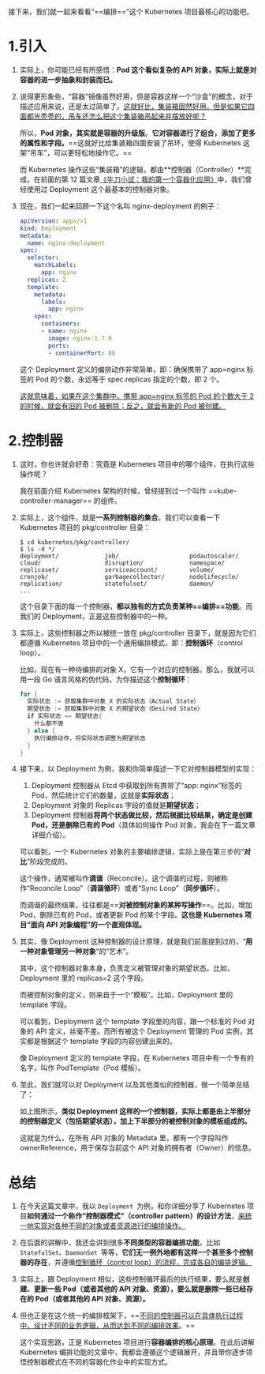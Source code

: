 接下来，我们就一起来看看“==编排==”这个 Kubernetes 项目最核心的功能吧。





# 1.引入

1. 实际上，你可能已经有所感悟：**Pod 这个看似复杂的 API 对象，实际上就是对容器的进一步抽象和封装而已。**

2. 说得更形象些，“容器”镜像虽然好用，但是容器这样一个“沙盒”的概念，对于描述应用来说，还是太过简单了。<u>这就好比，集装箱固然好用，但是如果它四面都光秃秃的，吊车还怎么把这个集装箱吊起来并摆放好呢？</u>

   所以，**Pod 对象，其实就是容器的升级版**。**它对容器进行了组合，添加了更多的属性和字段。**==这就好比给集装箱四面安装了吊环，使得 Kubernetes 这架“吊车”，可以更轻松地操作它。==

   而 Kubernetes 操作这些“集装箱”的逻辑，都由**控制器（Controller）**完成。在前面的第 12 篇文章[《牛刀小试：我的第一个容器化应用》](https://time.geekbang.org/column/article/40008)中，我们曾经使用过 Deployment 这个最基本的控制器对象。

3. 现在，我们一起来回顾一下这个名叫 nginx-deployment 的例子：

   ```yaml
   apiVersion: apps/v1
   kind: Deployment
   metadata:
     name: nginx-deployment
   spec:
     selector:
       matchLabels:
         app: nginx
     replicas: 2
     template:
       metadata:
         labels:
           app: nginx
       spec:
         containers:
         - name: nginx
           image: nginx:1.7.9
           ports:
           - containerPort: 80
   ```

   这个 Deployment 定义的编排动作非常简单，即：确保携带了 app=nginx 标签的 Pod 的个数，永远等于 spec.replicas 指定的个数，即 2 个。

   <u>这就意味着，如果在这个集群中，携带 app=nginx 标签的 Pod 的个数大于 2 的时候，就会有旧的 Pod 被删除；反之，就会有新的 Pod 被创建。</u>





# 2.控制器

1. 这时，你也许就会好奇：究竟是 Kubernetes 项目中的哪个组件，在执行这些操作呢？

   我在前面介绍 Kubernetes 架构的时候，曾经提到过一个叫作 ==kube-controller-manager== 的组件。

2. 实际上，这个组件，就是**一系列控制器的集合**。我们可以查看一下 Kubernetes 项目的 pkg/controller 目录：

   ```shell
   $ cd kubernetes/pkg/controller/
   $ ls -d */              
   deployment/             job/                    podautoscaler/          
   cloud/                  disruption/             namespace/              
   replicaset/             serviceaccount/         volume/
   cronjob/                garbagecollector/       nodelifecycle/          replication/            statefulset/            daemon/
   ...
   ```

   这个目录下面的每一个控制器，**都以独有的方式负责某种==编排==功能**。而我们的 Deployment，正是这些控制器中的一种。

3. 实际上，这些控制器之所以被统一放在 pkg/controller 目录下，就是因为它们都遵循 Kubernetes 项目中的一个通用编排模式，即：**控制循环**（control loop）。

   比如，现在有一种待编排的对象 X，它有一个对应的控制器。那么，我就可以用一段 Go 语言风格的伪代码，为你描述这个**控制循环**：

   ```go
   for {
     实际状态 := 获取集群中对象 X 的实际状态（Actual State）
     期望状态 := 获取集群中对象 X 的期望状态（Desired State）
     if 实际状态 == 期望状态{
       什么都不做
     } else {
       执行编排动作，将实际状态调整为期望状态
     }
   }
   ```

4. 接下来，以 Deployment 为例，我和你简单描述一下它对控制器模型的实现：

   1. Deployment 控制器从 Etcd 中获取到所有携带了“app: nginx”标签的 Pod，然后统计它们的数量，这就是**实际状态**；
   2. Deployment 对象的 Replicas 字段的值就是**期望状态**；
   3. Deployment 控制器**将两个状态做比较，然后根据比较结果，确定是创建 Pod，还是删除已有的 Pod**（具体如何操作 Pod 对象，我会在下一篇文章详细介绍）。

   可以看到，一个 Kubernetes 对象的主要编排逻辑，实际上是在第三步的“**对比**”阶段完成的。

   这个操作，通常被叫作**调谐**（Reconcile）。这个调谐的过程，则被称作“Reconcile Loop”（**调谐循环**）或者“Sync Loop”（**同步循环**）。

   而调谐的最终结果，往往都是==**对被控制对象的某种写操作**==。比如，增加 Pod，删除已有的 Pod，或者更新 Pod 的某个字段。**这也是 Kubernetes 项目“面向 API 对象编程”的一个直观体现。**

5. 其实，像 Deployment 这种控制器的设计原理，就是我们前面提到过的，“**用一种对象管理另一种对象**”的“艺术”。

   其中，这个控制器对象本身，负责定义被管理对象的期望状态。比如，Deployment 里的 replicas=2 这个字段。

   而被控制对象的定义，则来自于一个“模板”。比如，Deployment 里的 template 字段。

   可以看到，Deployment 这个 template 字段里的内容，跟一个标准的 Pod 对象的 API 定义，丝毫不差。而所有被这个 Deployment 管理的 Pod 实例，其实都是根据这个 template 字段的内容创建出来的。

   像 Deployment 定义的 template 字段，在 Kubernetes 项目中有一个专有的名字，叫作 PodTemplate（Pod 模板）。

6. 至此，我们就可以对 Deployment 以及其他类似的控制器，做一个简单总结了：

   如上图所示，**类似 Deployment 这样的一个控制器，实际上都是由上半部分的控制器定义（包括期望状态），加上下半部分的被控制对象的模板组成的。**

   这就是为什么，在所有 API 对象的 Metadata 里，都有一个字段叫作 ownerReference，用于保存当前这个 API 对象的拥有者（Owner）的信息。







# 总结

1. 在今天这篇文章中，我以 `Deployment `为例，和你详细分享了 Kubernetes 项目**如何通过一个称作“控制器模式”（controller pattern）的设计方法**，<u>来统一地实现对各种不同的对象或者资源进行的编排操作。</u>

2. 在后面的讲解中，我还会讲到很多**不同类型的容器编排功能**，比如 `StatefulSet`、`DaemonSet `等等，**它们无一例外地都有这样一个甚至多个控制器的存在**，并遵循<u>控制循环（control loop）的流程，完成各自的编排逻辑。</u>

3. 实际上，跟 Deployment 相似，这些控制循环最后的执行结果，要么就是**创建、更新一些 Pod（或者其他的 API 对象、资源），要么就是删除一些已经存在的 Pod（或者其他的 API 对象、资源）。**

4. 但也正是在这个统一的编排框架下，==<u>不同的控制器可以在具体执行过程中，设计不同的业务逻辑，从而达到不同的编排效果</u>。==

   这个实现思路，正是 Kubernetes 项目进行**容器编排的核心原理**。在此后讲解 Kubernetes 编排功能的文章中，我都会遵循这个逻辑展开，并且带你逐步领悟控制器模式在不同的容器化作业中的实现方式。